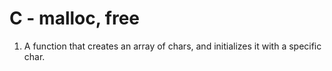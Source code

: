 # C - malloc, free

1. A function that creates an array of chars, and initializes it with a specific char.